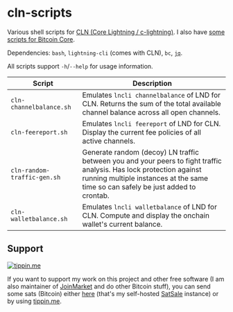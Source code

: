 # cln-scripts

Various shell scripts for [CLN (Core Lightning / c-lightning)](https://github.com/ElementsProject/lightning). I also have [some scripts for Bitcoin Core](https://github.com/kristapsk/bitcoin-scripts).

Dependencies: `bash`, `lightning-cli` (comes with CLN), `bc`, [`jq`](https://github.com/stedolan/jq).

All scripts support `-h`/`--help` for usage information.

| Script | Description |
| --- | --- |
| `cln-channelbalance.sh` | Emulates `lncli channelbalance` of LND for CLN. Returns the sum of the total available channel balance across all open channels. |
| `cln-feereport.sh` | Emulates `lncli feereport` of LND for CLN. Display the current fee policies of all active channels. |
| `cln-random-traffic-gen.sh` | Generate random (decoy) LN traffic between you and your peers to fight traffic analysis. Has lock protection against running multiple instances at the same time so can safely be just added to crontab. |
| `cln-walletbalance.sh` | Emulates `lncli walletbalance` of LND for CLN. Compute and display the onchain wallet's current balance. |

## Support

[![tippin.me](https://badgen.net/badge/%E2%9A%A1%EF%B8%8Ftippin.me/@kristapsk/F0918E)](https://tippin.me/@kristapsk)

If you want to support my work on this project and other free software (I am also maintainer of [JoinMarket](https://github.com/JoinMarket-Org/joinmarket-clientserver) and do other Bitcoin stuff), you can send some sats (Bitcoin) either [here](https://donate.kristapsk.lv/) (that's my self-hosted [SatSale](https://github.com/nickfarrow/SatSale) instance) or by using [tippin.me](https://tippin.me/@kristapsk).
